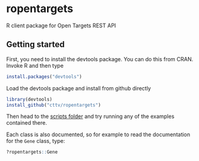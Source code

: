 # ropentargets
R client package for Open Targets REST API

## Getting started

First, you need to install the devtools package. You can do this from CRAN. Invoke R and then type
```R
install.packages("devtools")
```
Load the devtools package and install from github directly
```R
library(devtools)
install_github("cttv/ropentargets")
```
Then head to the [scripts folder](https://github.com/CTTV/ropentargets/tree/master/scripts) and try running any of the examples contained there.

Each class is also documented, so for example to read the documentation for the `Gene` class, type:
```R
?ropentargets::Gene
```
